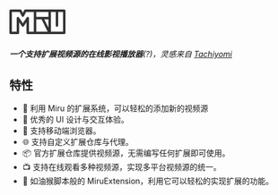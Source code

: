 # <img src="./public/logo.svg" width="100">

***一个支持扩展视频源的在线影视播放器**(?)，灵感来自 [Tachiyomi](https://tachiyomi.org/)*

## 特性

- 🎉 利用 Miru 的扩展系统，可以轻松的添加新的视频源
- 🦋 优秀的 UI 设计与交互体验。
- 📱  支持移动端浏览器。
- 🌐 支持自定义扩展仓库与代理。
- 📦 官方扩展仓库提供视频源，无需编写任何扩展即可使用。
- 📺 支持在线观看多种视频源，实现多平台视频源的统一。
- 📝 如油猴脚本般的 MiruExtension，利用它可以轻松的实现扩展的功能。

